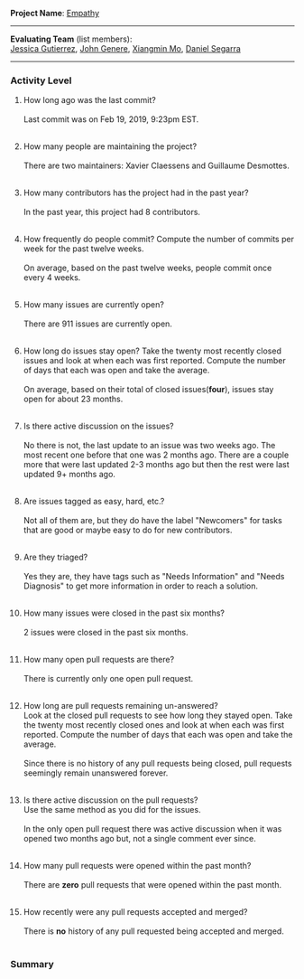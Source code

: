 **Project Name**:
[Empathy](https://gitlab.gnome.org/GNOME/empathy)

---

**Evaluating Team** (list members):  
[Jessica Gutierrez](https://github.com/Gutierrezjdr), [John Genere](https://github.com/johncgenere), [Xiangmin Mo](https://github.com/mxmsunny), [Daniel Segarra](https://github.com/DanieSegarra36)

---

### Activity Level


1. How long ago was the last commit?<br><br>
Last commit was on Feb 19, 2019, 9:23pm EST.
<br><br>

1. How many people are maintaining the project?<br><br>
There are two maintainers: Xavier Claessens and Guillaume Desmottes.
<br><br>

1. How many contributors has the project had in the past year?<br><br>
In the past year, this project had 8 contributors.
<br><br>

1. How frequently do people commit?
Compute the number of commits per week for the past twelve weeks.<br><br>
On average, based on the past twelve weeks, people commit once every 4 weeks.
<br><br>

1. How many issues are currently open?<br><br>
There are 911 issues are currently open.
<br><br>

1. How long do issues stay open?
Take the twenty most recently closed issues and look at when each was first reported.
Compute the number of days that each was open and take the average.<br><br>
On average, based on their total of closed issues(**four**), issues stay open for about 23 months.
<br><br>

1. Is there active discussion on the issues?<br><br>
No there is not, the last update to an issue was two weeks ago. The most recent one before that one was 2 months ago. There 
are a couple more that were last updated 2-3 months ago but then the rest were last updated 9+ months ago.
<br><br>

1. Are issues tagged as easy, hard, etc.?<br><br>
Not all of them are, but they do have the label "Newcomers" for tasks that are good or maybe easy to do for new contributors.
<br><br>


1. Are they triaged?<br><br>
Yes they are, they have tags such as "Needs Information" and "Needs Diagnosis" to get more information in order to reach
a solution.
<br><br>

1. How many issues were closed in the past six months? <br><br> 
2 issues were closed in the past six months.
<br><br>

1. How many open pull requests are there?<br><br>
There is currently only one open pull request.
<br><br>

1. How long are pull requests remaining un-answered?  
Look at the closed pull requests to see how long they stayed open. Take the twenty most recently closed ones and look at when each was first reported. Compute the number of days that each was open and take the average.<br><br>
Since there is no history of any pull requests being closed, pull requests seemingly remain unanswered forever.
<br><br>

1. Is there active discussion on the pull requests?  
Use the same method as you did for the issues. <br><br>
In the only open pull request there was active discussion when it was opened two months ago but, not a single comment ever since. 
<br><br>

1. How many pull requests were opened within the past month?<br><br>
There are **zero** pull requests that were opened within the past month.
<br><br>



1. How recently were any pull requests accepted and merged?<br><br>
There is **no** history of any pull requested being accepted and merged.
<br><br>

### Summary

